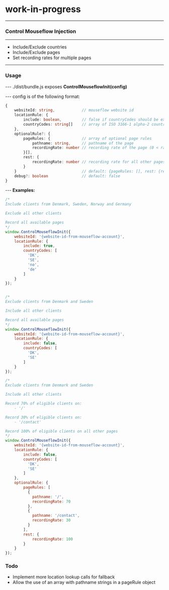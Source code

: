 # work-in-progress
______________________________________
### Control Mouseflow Injection
______________________________________
- Include/Exclude countries
- Include/Exclude pages
- Set recording rates for multiple pages
______________________________________
### Usage
\--- ./dist/bundle.js exposes **ControlMouseflowInit(config)**

\--- config is of the following format:

```typescript
{
    websiteId: string,            // mouseflow website id
    locationRule: {
        include: boolean,         // false if countryCodes should be excluded else true
        countryCodes: string[]    // array of ISO 3166-1 alpha-2 country code strings
    },
    optionalRule?: {
        pageRules: {              // array of optional page rules
            pathname: string,     // pathname of the page
            recordingRate: number // recording rate of the page (0 < rate <= 100)
        }[],
        rest: {
            recordingRate: number // recording rate for all other pages not specified
        }
    }                             // default: {pageRules: [], rest: {recordingRate: 100}}
    debug?: boolean               // default: false
}
```

\--- **Examples:**
```javascript
/*
Include clients from Denmark, Sweden, Norway and Germany

Exclude all other clients

Record all available pages
*/
window.ControlMouseflowInit({
    websiteId: '{website-id-from-mouseflow-account}',
    locationRule: {
        include: true,
        countryCodes: [
          'DK',
          'SE',
          'no',
          'de'
        ]
    }
});


/*
Exclude clients from Denmark and Sweden

Include all other clients

Record all available pages
*/
window.ControlMouseflowInit({
    websiteId: '{website-id-from-mouseflow-account}',
    locationRule: {
        include: false,
        countryCodes: [
          'DK',
          'SE'
        ]
    }
});

/*
Exclude clients from Denmark and Sweden

Include all other clients

Record 70% of eligible clients on:
    - '/'

Record 30% of eligible clients on:
    - '/contact'

Record 100% of eligible clients on all other pages
*/
window.ControlMouseflowInit({
    websiteId: '{website-id-from-mouseflow-account}',
    locationRule: {
        include: false,
        countryCodes: [
          'DK',
          'SE'
        ]
    },
    optionalRule: {
        pageRules: [
          {
            pathname: '/',
            recordingRate: 70
          },
          {
            pathname: '/contact',
            recordingRate: 30
          }
        ],
        rest: {
            recordingRate: 100
        }
    }
});
```

### Todo
- Implement more location lookup calls for fallback
- Allow the use of an array with pathname strings in a pageRule object